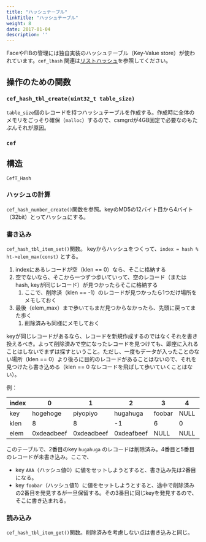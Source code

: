 ```yaml
---
title: "ハッシュテーブル"
linkTitle: "ハッシュテーブル"
weight: 8
date: 2017-01-04
description: ''
---
```


FaceやFIBの管理には独自実装のハッシュテーブル（Key-Value store）が使われています。`cef_lhash` 関連は[リストハッシュ](/docs/internals/listhash)を参照してください。

## 操作のための関数

### `cef_hash_tbl_create(uint32_t table_size)`
`table_size`個のレコードを持つハッシュテーブルを作成する。作成時に全体のメモリをごっそり確保（`malloc`）するので、csmgrdが4GB固定で必要なのもたぶんそれが原因。

### `cef`

## 構造

`CefT_Hash`

### ハッシュの計算
`cef_hash_number_create()`関数を参照。keyのMD5の12バイト目から4バイト（32bit）とってハッシュにする。

### 書き込み
`cef_hash_tbl_item_set()`関数。
keyからハッシュをつくって、`index = hash %  ht->elem_max(const)` とする。
1. indexにあるレコードが空（klen == 0）なら、そこに格納する
2. 空でないなら、そこから一つずつ歩いていって、空のレコード（またはhash, keyが同じレコード）が見つかったらそこに格納する
	1. ここで、削除済（klen == -1）のレコードが見つかったら1つだけ場所をメモしておく
3. 最後（elem_max）まで歩いてもまだ見つからなかったら、先頭に戻ってまた歩く
	1. 削除済みも同様にメモしておく

keyが同じレコードがあるなら、レコードを新規作成するのではなくそれを書き換えるべき。よって削除済みで空になったレコードを見つけても、即座に入れることはしないでまずは探すということ。ただし、一度もデータが入ったことのない場所（klen == 0）より後ろに目的のレコードがあることはないので、それを見つけたら書き込める（klen == 0 なレコードを飛ばして歩いていくことはない）。

例：

|index|0|1|2|3|4|5|
|-----|-|-|-|-|-|-|
|key|hogehoge|piyopiyo|hugahuga|foobar|NULL|NULL|
|klen|8|8|-1|6|0|0|
|elem|0xdeadbeef|0xdeadbeef|0xdeafbeef|NULL|NULL|NULL|

このテーブルで、2番目のkey `hugahuga` のレコードは削除済み。4番目と5番目のレコードが未書き込み。ここで、
- key `AAA`（ハッシュ値0）に値をセットしようとすると、書き込み先は2番目になる。
- key `foobar`（ハッシュ値1）に値をセットしようとすると、途中で削除済みの2番目を発見するが一旦保留する。その3番目に同じkeyを発見するので、そこに書き込まれる。

### 読み込み
`cef_hash_tbl_item_get()`関数。削除済みを考慮しない点は書き込みと同じ。
